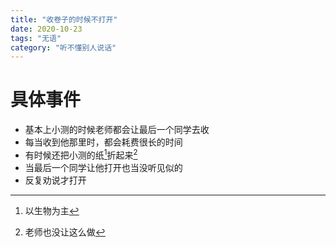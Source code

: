 ```yaml
---
title: "收卷子的时候不打开"
date: 2020-10-23
tags: "无语"
category: "听不懂别人说话"
---
```


# 具体事件
* 基本上小测的时候老师都会让最后一个同学去收
* 每当收到他那里时，都会耗费很长的时间
* 有时候还把小测的纸[^1]折起来[^2]
* 当最后一个同学让他打开也当没听见似的
* 反复劝说才打开


[^1]:以生物为主
[^2]:老师也没让这么做
